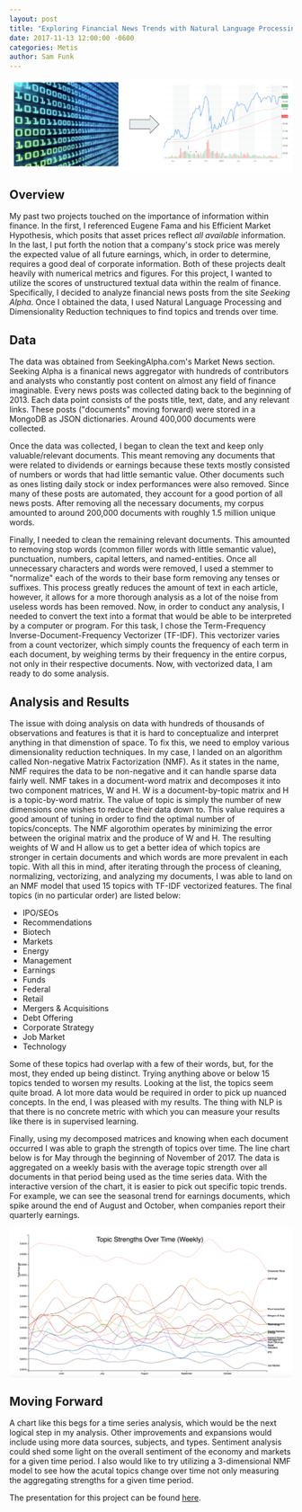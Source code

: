```yaml
---
layout: post
title: "Exploring Financial News Trends with Natural Language Processing"
date: 2017-11-13 12:00:00 -0600
categories: Metis
author: Sam Funk
---
```

<center><img src="/images/info_stock.png?raw=true" alt="Info to Stock" align="center" /></center>  

## Overview  

My past two projects touched on the importance of information within finance. In the first, I referenced Eugene Fama and his Efficient Market Hypothesis, which posits that asset prices reflect *all available* information. In the last, I put forth the notion that a company's stock price was merely the expected value of all future earnings, which, in order to determine, requires a good deal of corporate information. Both of these projects dealt heavily with numerical metrics and figures. For this project, I wanted to utilize the scores of unstructured textual data within the realm of finance. Specifically, I decided to analyze financial news posts from the site *Seeking Alpha*. Once I obtained the data, I used Natural Language Processing and Dimensionality Reduction techniques to find topics and trends over time.  

## Data  

The data was obtained from SeekingAlpha.com's Market News section. Seeking Alpha is a finanical news aggregator with hundreds of contributors and analysts who constantly post content on almost any field of finance imaginable. Every news posts was collected dating back to the beginning of 2013. Each data point consists of the posts title, text, date, and any relevant links. These posts ("documents" moving forward) were stored in a MongoDB as JSON dictionaries. Around 400,000 documents were collected.

Once the data was collected, I began to clean the text and keep only valuable/relevant documents. This meant removing any documents that were related to dividends or earnings because these texts mostly consisted of numbers or words that had little semantic value. Other documents such as ones listing daily stock or index performances were also removed. Since many of these posts are automated, they account for a good portion of all news posts. After removing all the necessary documents, my corpus amounted to around 200,000 documents with roughly 1.5 million unique words.  

Finally, I needed to clean the remaining relevant documents. This amounted to removing stop words (common filler words with little semantic value), punctuation, numbers, capital letters, and named-entities. Once all unnecessary characters and words were removed, I used a stemmer to "normalize" each of the words to their base form removing any tenses or suffixes. This process greatly reduces the amount of text in each article, however, it allows for a more thorough analysis as a lot of the noise from useless words has been removed. Now, in order to conduct any analysis, I needed to convert the text into a format that would be able to be interpreted by a computer or program. For this task, I chose the Term-Frequency Inverse-Document-Frequency Vectorizer (TF-IDF). This vectorizer varies from a count vectorizer, which simply counts the frequency of each term in each document, by weighing terms by their frequency in the entire corpus, not only in their respective documents. Now, with vectorized data, I am ready to do some analysis.

## Analysis and Results  

The issue with doing analysis on data with hundreds of thousands of observations and features is that it is hard to conceptualize and interpret anything in that dimenstion of space. To fix this, we need to employ various dimensionality reduction techniques. In my case, I landed on an algorithm called Non-negative Matrix Factorization (NMF). As it states in the name, NMF requires the data to be non-negative and it can handle sparse data fairly well. NMF takes in a document-word matrix and decomposes it into two component matrices, W and H. W is a document-by-topic matrix and H is a topic-by-word matrix. The value of topic is simply the number of new dimensions one wishes to reduce their data down to. This value requires a good amount of tuning in order to find the optimal number of topics/concepts. The NMF algorothim operates by minimizing the error between the original matrix and the produce of W and H. The resulting weights of W and H allow us to get a better idea of which topics are stronger in certain documents and which words are more prevalent in each topic. With all this in mind, after iterating through the process of cleaning, normalizing, vectorizing, and analyzing my documents, I was able to land on an NMF model that used 15 topics with TF-IDF vectorized features. The final topics (in no particular order) are listed below:

* IPO/SEOs
* Recommendations
* Biotech
* Markets
* Energy
* Management
* Earnings
* Funds
* Federal
* Retail
* Mergers & Acquisitions
* Debt Offering
* Corporate Strategy
* Job Market
* Technology  

Some of these topics had overlap with a few of their words, but, for the most, they ended up being distinct. Trying anything above or below 15 topics tended to worsen my results. Looking at the list, the topics seem quite broad. A lot more data would be required in order to pick up nuanced concepts. In the end, I was pleased with my results. The thing with NLP is that there is no concrete metric with which you can measure your results like there is in supervised learning.

Finally, using my decomposed matrices and knowing when each document occurred I was able to graph the strength of topics over time. The line chart below is for May through the beginning of November of 2017. The data is aggregated on a weekly basis with the average topic strength over all documents in that period being used as the time series data. With the interactive version of the chart, it is easier to pick out specific topic trends. For example, we can see the seasonal trend for earnings documents, which spike around the end of August and October, when companies report their quarterly earnings.

<center><img src="/images/topic_trends.png?raw=true" alt="Info to Stock" align="center" /></center>  

## Moving Forward

A chart like this begs for a time series analysis, which would be the next logical step in my analysis. Other improvements and expansions would include using more data sources, subjects, and types. Sentiment analysis could shed some light on the overall sentiment of the economy and markets for a given time period. I also would like to try utilizing a 3-dimensional NMF model to see how the acutal topics change over time not only measuring the aggregating strengths for a given time period.

The presentation for this project can be found [here](https://docs.google.com/presentation/d/1FeB5BAt19wGCSb5XfqQqUyxnmv0K3ycYqyFa1n2W0E8/edit#slide=id.g2ab3697967_0_112).
